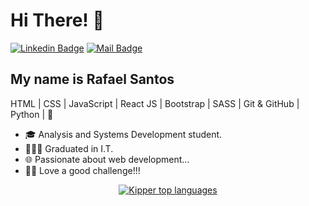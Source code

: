 <h1>Hi There! 👋</h1>

[![Linkedin Badge](https://img.shields.io/badge/-LinkedIn-6633cc?style=flat-square&logo=Linkedin&logoColor=white&link=https://www.linkedin.com/in/rafael-santos-b49155151/)](https://www.linkedin.com/in/rafael-santos-b49155151/)
[![Mail Badge](https://img.shields.io/badge/-Email-6633cc?style=flat&labelColor=6633cc&logo=gmail&logoColor=white)](mailto:rafaelsantos.ss.com)

## My name is Rafael Santos
HTML | CSS | JavaScript | React JS | Bootstrap | SASS | Git & GitHub | Python | 🚀
- 🎓 Analysis and Systems Development student.
- 👨🏼‍🎓 Graduated in I.T.
- 🌐 Passionate about web development...
- 💪🏼 Love a good challenge!!!

<div align="center">
  
[![Kipper top languages](https://github-readme-stats.vercel.app/api/top-langs/?username=rafaelsantoos&theme=blue-white)](https://github.com/anuraghazra/github-readme-stats)
  
 </div>
